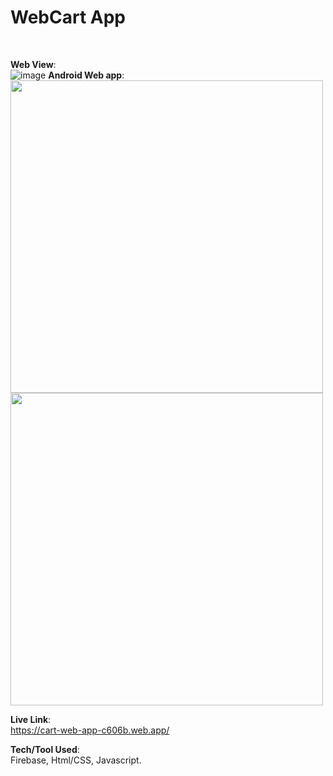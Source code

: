 # WebCart App
<br />

**Web View**:
<br />
![image](https://github.com/Pritam-kumar1/WebCartApp/assets/43674653/9cef9b7b-8bbe-4bda-91d4-352a6c7408c2)
**Android Web app**:
<br />
<img src="https://github.com/Pritam-kumar1/WebCartApp/assets/43674653/776492dd-480e-41a0-9dff-817a295500ef" width=auto height="500">
<img src="https://github.com/Pritam-kumar1/WebCartApp/assets/43674653/c9991bd5-84c7-4b84-b5aa-a684923bd922" width=auto height="500">

**Live Link**: 
<br />
https://cart-web-app-c606b.web.app/


**Tech/Tool Used**:
<br />
Firebase, Html/CSS, Javascript.



